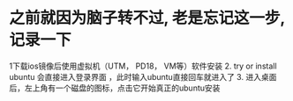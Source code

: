 # 之前就因为脑子转不过, 老是忘记这一步, 记录一下

1下载ios镜像后使用虚拟机（UTM， PD18， VM等）软件安装
2. try or install ubuntu 会直接进入登录界面 ，此时输入ubuntu直接回车就进入了
3. 进入桌面后，左上角有一个磁盘的图标，点击它开始真正的ubuntu安装